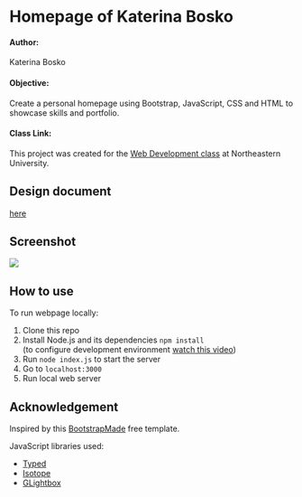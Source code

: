 # Homepage of Katerina Bosko

#### Author:
Katerina Bosko

#### Objective:
Create a personal homepage using Bootstrap, JavaScript, CSS and HTML to showcase skills and portfolio.

#### Class Link:
This project was created for the [Web Development class](https://johnguerra.co/classes/webDevelopment_fall_2022/) at Northeastern University.

## Design document
[here](assets/docs/design-document.pdf)

## Screenshot
![](assets/images/portfolio/gif/kb-personal-website.gif)

## How to use
To run webpage locally:
1. Clone this repo
2. Install Node.js and its dependencies `npm install`
<br> (to configure development environment [watch this video](https://www.youtube.com/watch?v=Q5bbPEAOwYs))
3. Run `node index.js` to start the server
4. Go to `localhost:3000`
3. Run local web server


## Acknowledgement
Inspired by this [BootstrapMade](https://bootstrapmade.com/demo/MyResume/) free template.

JavaScript libraries used:
- [Typed](https://github.com/mattboldt/typed.js/)
- [Isotope](https://isotope.metafizzy.co/)
- [GLightbox](https://github.com/biati-digital/glightbox)


